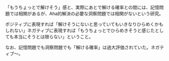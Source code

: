 

「もうちょっとで解けそう」感と、実際にあとで解ける確率との間には、記憶問題では相関があるが、Aha的解決の必要な洞察問題では相関がないという研究。

ポジティブに表現すれば「解けそうにないと思っていてもいきなりひらめくかもしれない」ネガティブに表現すれば「もうちょっとでひらめきそうと感じたとしても本当にそうとは限らない」ということ。

なお、記憶問題でも洞察問題でも「解ける確率」は過大評価されていた。ネガティブ〜。